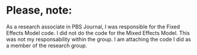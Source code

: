 # Please, note:
As a research associate in PBS Journal, I was responsible for the Fixed Effects Model code. I did not do the code for the Mixed Effects Model.
This was not my responsability within the group. I am attaching the code I did as a member of the research group. 
